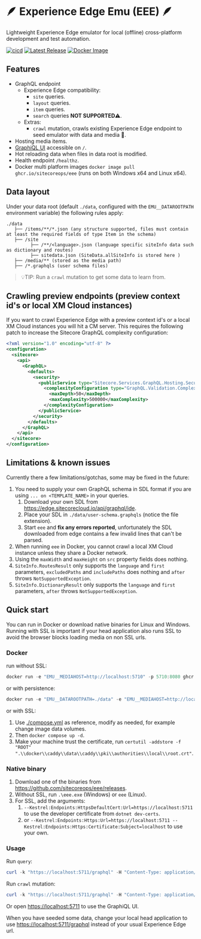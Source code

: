 # 🪶 Experience Edge Emu (EEE) 🪶

Lightweight Experience Edge emulator for local (offline) cross-platform development and test automation.

[![cicd](https://github.com/sitecoreops/experience-edge-emu/actions/workflows/cicd.yml/badge.svg)](https://github.com/sitecoreops/experience-edge-emu/actions/workflows/cicd.yml)
[![Latest Release](https://img.shields.io/github/v/release/sitecoreops/experience-edge-emu)](https://github.com/sitecoreops/experience-edge-emu/releases/latest)
[![Docker Image](https://img.shields.io/badge/docker-ghcr.io/sitecoreops/eee-blue)](https://ghcr.io/sitecoreops/eee)

## Features

- GraphQL endpoint
  - Experience Edge compatibility:
    - `site` queries.
    - `layout` queries.
    - `item` queries.
    - `search` queries **NOT SUPPORTED**⚠️.
  - Extras:
    - `crawl` mutation, crawls existing Experience Edge endpoint to seed emulator with data and media 🚀.
- Hosting media items.
- [GraphiQL UI](https://github.com/graphql-dotnet/server) accessible on `/`.
- Hot reloading data when files in data root is modified.
- Health endpoint `/healthz`.
- Docker multi platform images `docker image pull ghcr.io/sitecoreops/eee` (runs on both Windows x64 and Linux x64).

## Data layout

Under your data root (default `./data`, configured with the `EMU__DATAROOTPATH` environment variable) the following rules apply:

```text
./data
   ├── /items/**/*.json (any structure supported, files must contain at least the required fields of type Item in the schema)
   ├── /site
         ├── /**/<language>.json (language specific siteInfo data such as dictionary and routes)
         ├── sitedata.json (SiteData.allSiteInfo is stored here )
   ├── /media/** (stored as the media path)
   ├── /*.graphqls (user schema files)
```

> 💡TIP: Run a `crawl` mutation to get some data to learn from.

## Crawling preview endpoints (preview context id's or local XM Cloud instances)

If you want to crawl Experience Edge with a preview context id's or a local XM Cloud instances you will hit a CM server. This requires the following patch to increase the Sitecore GraphQL complexity configuration:

```xml
<?xml version="1.0" encoding="utf-8" ?>
<configuration>
  <sitecore>
    <api>
      <GraphQL>
        <defaults>
          <security>
            <publicService type="Sitecore.Services.GraphQL.Hosting.Security.GraphQLSecurity, Sitecore.Services.GraphQL">
              <complexityConfiguration type="GraphQL.Validation.Complexity.ComplexityConfiguration, GraphQL">
                <maxDepth>50</maxDepth>
                <maxComplexity>500000</maxComplexity>
              </complexityConfiguration>
            </publicService>
          </security>
        </defaults>
      </GraphQL>
    </api>
  </sitecore>
</configuration>
```

## Limitations & known issues

Currently there a few limitations/gotchas, some may be fixed in the future:

1. You need to supply your own GraphQL schema in SDL format if you are using `... on <TEMPLATE_NAME>` in your queries.
   1. Download your own SDL from <https://edge.sitecorecloud.io/api/graphql/ide>.
   1. Place your SDL in `./data/user-schema.graphqls` (notice the file extension).
   1. Start `eee` and **fix any errors reported**, unfortunately the SDL downloaded from edge contains a few invalid lines that can't be parsed.
1. When running `eee` in Docker, you cannot crawl a local XM Cloud instance unless they share a Docker network.
1. Using the `maxWidth` and `maxHeight` on `src` property fields does nothing.
1. `SiteInfo.RoutesResult` only supports the `language` and `first` parameters, `excludedPaths` and `includePaths` does nothing and `after` throws `NotSupportedException`.
1. `SiteInfo.DictionaryResult` only supports the `language` and `first` parameters, `after` throws `NotSupportedException`.

## Quick start

You can run in Docker or download native binaries for Linux and Windows. Running with SSL is important if your head application also runs SSL to avoid the browser blocks loading media on non SSL urls.

### Docker

run without SSL:

```powershell
docker run -e "EMU__MEDIAHOST=http://localhost:5710" -p 5710:8080 ghcr.io/sitecoreops/eee
```

or with persistence:

```powershell
docker run -e "EMU__DATAROOTPATH=./data" -e "EMU__MEDIAHOST=http://localhost:5710" -p 5710:8080 ghcr.io/sitecoreops/eee
```

or with SSL:

1. Use [./compose.yml](./compose.yml) as reference, modify as needed, for example change image data volumes.
1. Then `docker compose up -d`.
1. Make your machine trust the certificate, run `certutil -addstore -f "ROOT" ".\\docker\\caddy\\data\\caddy\\pki\\authorities\\local\\root.crt"`.

### Native binary

1. Download one of the binaries from <https://github.com/sitecoreops/eee/releases>.
1. Without SSL, run `.\eee.exe` (Windows) or `eee` (Linux).
1. For SSL, add the arguments:
   1. `--Kestrel:Endpoints:HttpsDefaultCert:Url=https://localhost:5711` to use the developer certificate from `dotnet dev-certs`.
   1. or `--Kestrel:Endpoints:Https:Url=https://localhost:5711 --Kestrel:Endpoints:Https:Certificate:Subject=localhost` to use your own.

### Usage

Run `query`:

```powershell
curl -k "https://localhost:5711/graphql" -H "Content-Type: application/json" --data-raw '{"query":"{item(path:\"/sitecore/content/tests/minimal\",language:\"en\"){id,path,name,displayName}}"}'
```

Run `crawl` mutation:

```powershell
curl -k "https://localhost:5711/graphql" -H "Content-Type: application/json" --data-raw '{"query":"mutation{crawl(edgeContextId:\"<EDGE-CONTEXT-ID>\",languages:[\"en\"]){success,itemsProcessed,sitesProcessed,durationMs,message}}"}'
```

Or open <https://localhost:5711> to use the GraphiQL UI.

When you have seeded some data, change your local head application to use <https://localhost:5711/graphql> instead of your usual Experience Edge url.
